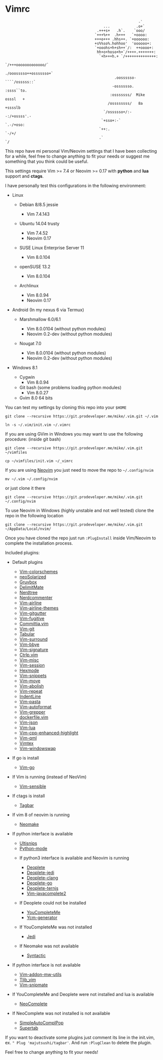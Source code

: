 # Vimrc

```shell
                                                             -`
                                             ...            .o+`
                                          .+++s+   .h`.    `ooo/
                                         `+++%++  .h+++   `+oooo:
                                         +++o+++ .hhs++. `+oooooo:
                                         +s%%so%.hohhoo'  'oooooo+:
                                         `+ooohs+h+sh++`/:  ++oooo+:
                                          hh+o+hoso+h+`/++++.+++++++:
                                           `+h+++h.+ `/++++++++++++++:
                                                    `/+++ooooooooooooo/`
                                                   ./ooosssso++osssssso+`
                                                  .oossssso-````/osssss::`
                                                 -osssssso.      :ssss``to.
                                                :osssssss/  Mike  osssl   +
                                               /ossssssss/   8a   +sssslb
                                             `/ossssso+/:-        -:/+ossss'.-
                                            `+sso+:-`                 `.-/+oso:
                                           `++:.                           `-/+/
                                           .`                                 `/
```


This repo have mi personal Vim/Neovim settings that I have been collecting for a while, feel free to change
anything to fit your needs or suggest me something that you think could be useful.

This settings require Vim >= 7.4 or Neovim >= 0.17 with **python** and **lua** support and **ctags**.

I have personally test this configurations in the following environment:

* Linux
    * Debian 8/8.5 jessie
        - Vim 7.4.143

    * Ubuntu 14.04 trusty
        - Vim 7.4.52
        - Neovim 0.17

    * SUSE Linux Enterprise Server 11
        - Vim 8.0.104

    * openSUSE 13.2
        - Vim 8.0.104

    * Archlinux
        - Vim 8.0.94
        - Neovim 0.17

* Android (In my nexus 6 via Termux)
    * Marshmallow 6.0/6.1
        - Vim 8.0.0104 (without python modules)
        - Neovim 0.2-dev (without python modules)

    * Nougat 7.0
        - Vim 8.0.0104 (without python modules)
        - Neovim 0.2-dev (without python modules)

* Windows 8.1
    * Cygwin
        - Vim 8.0.94
    * Git bash (some problems loading python modules)
        - Vim 8.0.27
    * Gvim 8.0 64 bits

You can test my settings by cloning this repo into your `$HOME`

```
git clone --recursive https://git.prodeveloper.me/mike/.vim.git ~/.vim

ln -s ~/.vim/init.vim ~/.vimrc
```

If you are using GVim in Windows you may want to use the following procedure:
(inside git bash)
```
git clone --recursive https://git.prodeveloper.me/mike/.vim.git ~/vimfiles

cp ~/vimfiles/init.vim ~/_vimrc
```

If you are using [Neovim](https://neovim.io/) you just need to move the repo to `~/.config/nvim`

    mv ~/.vim ~/.config/nvim

or just clone it there

    git clone --recursive https://git.prodeveloper.me/mike/.vim.git ~/.config/nvim

To use Neovim in Windows (highly unstable and not well tested) clone the repo
in the following location

    git clone --recursive https://git.prodeveloper.me/mike/.vim.git ~/AppData/Local/nvim/

Once you have cloned the repo just run `:PlugInstall` inside Vim/Neovim to complete the installation process.

Included plugins:
- Default plugins
    * [Vim-colorschemes](https://github.com/flazz/vim-colorschemes)
    * [neoSolarized](https://github.com/icymind/NeoSolarized)
    * [Gruvbox](https://github.com/morhetz/gruvbox)
    * [DelimitMate](https://github.com/Raimondi/delimitMate)
    * [Nerdtree](https://github.com/scrooloose/nerdtree)
    * [Nerdcommenter](https://github.com/scrooloose/nerdcommenter)
    * [Vim-airline](https://github.com/vim-airline/vim-airline)
    * [Vim-airline-themes](https://github.com/vim-airline/vim-airline-themes)
    * [Vim-gitgutter](https://github.com/airblade/vim-gitgutter)
    * [Vim-fugitive](https://github.com/tpope/vim-fugitive)
    * [Committia.vim](https://github.com/rhysd/committia.vim)
    * [Vim-git](https://github.com/tpope/vim-git)
    * [Tabular](https://github.com/godlygeek/tabular)
    * [Vim-surround](https://github.com/tpope/vim-surround)
    * [Vim-bbye](https://github.com/moll/vim-bbye)
    * [Vim-signature](https://github.com/kshenoy/vim-signature)
    * [Ctrlp.vim](https://github.com/kien/ctrlp.vim)
    * [Vim-misc](https://github.com/xolox/vim-misc)
    * [Vim-session](https://github.com/xolox/vim-session)
    * [Hexmode](https://github.com/fidian/hexmode)
    * [Vim-snippets](https://github.com/honza/vim-snippets)
    * [Vim-move](https://github.com/matze/vim-move)
    * [Vim-abolish](https://github.com/tpope/vim-abolish)
    * [Vim-repeat](https://github.com/tpope/vim-repeat)
    * [IndentLine](https://github.com/Yggdroot/indentLine)
    * [Vim-pasta](https://github.com/sickill/vim-pasta)
    * [Vim-autoformat](https://github.com/chiel92/vim-autoformat)
    * [Vim-grepper](https://github.com/mhinz/vim-grepper)
    * [dockerfile.vim](https://github.com/ekalinin/Dockerfile.vim)
    * [Vim-json](https://github.com/elzr/vim-json)
    * [Vim-lua](https://github.com/tbastos/vim-lua)
    * [Vim-cpp-enhanced-highlight](https://github.com/octol/vim-cpp-enhanced-highlight)
    * [Vim-qml](https://github.com/peterhoeg/vim-qml)
    * [Vimtex](https://github.com/lervag/vimtex)
    * [Vim-windowswap](https://github.com/wesQ3/vim-windowswap)

- If go is install
    * [Vim-go](https://github.com/fatih/vim-go)

- If Vim is running (instead of NeoVim)
    * [Vim-sensible](https://github.com/tpope/vim-sensible)

- If ctags is install
    * [Tagbar](https://github.com/majutsushi/tagbar)

- If vim 8 of neovim is running
    * [Neomake](https://github.com/neomake/neomake)

- If python interface is available
    * [Ultisnips](https://github.com/SirVer/ultisnips)
    * [Python-mode](https://github.com/python-mode/python-mode)

    - If python3 interface is available and Neovim is running
        * [Deoplete](https://github.com/Shougo/deoplete.nvim)
        * [Deoplete-jedi](https://github.com/zchee/deoplete-jedi)
        * [Deoplete-clang](https://github.com/zchee/deoplete-clang)
        * [Deoplete-go](https://github.com/zchee/deoplete-go)
        * [Deoplete-ternjs](https://github.com/carlitux/deoplete-ternjs)
        * [Vim-javacomplete2](https://github.com/artur-shaik/vim-javacomplete2)

    - If Deoplete could not be installed
        * [YouCompleteMe](https://github.com/Valloric/YouCompleteMe)
        * [Ycm-generator](https://github.com/rdnetto/ycm-generator)

    - If YouCompleteMe was not installed
        * [Jedi](https://github.com/davidhalter/jedi-vim)

    - If Neomake was not available
        * [Syntactic](https://github.com/vim-syntastic/syntastic)

- If python interface is not available
    * [Vim-addon-mw-utils](https://github.com/MarcWeber/vim-addon-mw-utils)
    * [Tlib_vim](https://github.com/tomtom/tlib_vim)
    * [Vim-snipmate](https://github.com/garbas/vim-snipmate)

- If YouCompleteMe and Deoplete were not installed and lua is available
    * [NeoComplete](https://github.com/Shougo/neocomplete.vim)

- If NeoComplete was not installed is not available
    * [SimpleAutoComplPop](https://github.com/roxma/SimpleAutoComplPop)
    * [Supertab](https://github.com/ervandew/supertab)

If you want to deactivate some plugins just comment its line in the init.vim, ex. `" Plug 'majutsushi/tagbar'`.
And run `:PlugClean` to delete the plugin.

Feel free to change anything to fit your needs!
